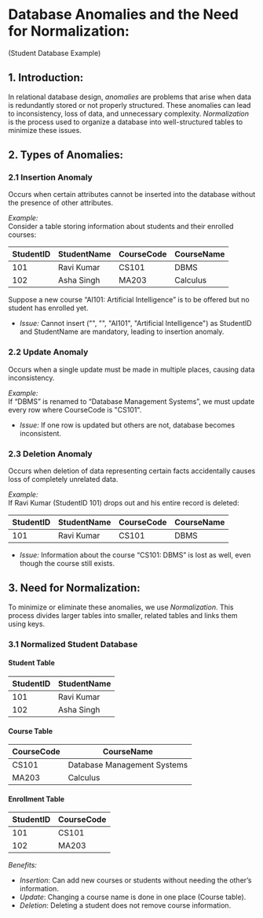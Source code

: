 # Database Anomalies and the Need for Normalization:
(Student Database Example)

## 1. Introduction:

In relational database design, *anomalies* are problems that arise when data is redundantly stored or not properly structured. These anomalies can lead to inconsistency, loss of data, and unnecessary complexity. *Normalization* is the process used to organize a database into well-structured tables to minimize these issues.

## 2. Types of Anomalies:

### 2.1 Insertion Anomaly

Occurs when certain attributes cannot be inserted into the database without the presence of other attributes.

*Example:*  
Consider a table storing information about students and their enrolled courses:

| StudentID | StudentName | CourseCode | CourseName |
|-----------|-------------|------------|------------|
| 101       | Ravi Kumar  | CS101      | DBMS       |
| 102       | Asha Singh  | MA203      | Calculus   |

Suppose a new course “AI101: Artificial Intelligence” is to be offered but no student has enrolled yet.

- *Issue:* Cannot insert ("", "", "AI101", "Artificial Intelligence") as StudentID and StudentName are mandatory, leading to insertion anomaly.

### 2.2 Update Anomaly

Occurs when a single update must be made in multiple places, causing data inconsistency.

*Example:*  
If “DBMS” is renamed to “Database Management Systems”, we must update every row where CourseCode is "CS101".

- *Issue:* If one row is updated but others are not, database becomes inconsistent.

### 2.3 Deletion Anomaly

Occurs when deletion of data representing certain facts accidentally causes loss of completely unrelated data.

*Example:*  
If Ravi Kumar (StudentID 101) drops out and his entire record is deleted:

| StudentID | StudentName | CourseCode | CourseName |
|-----------|-------------|------------|------------|
| 101       | Ravi Kumar  | CS101      | DBMS       |

- *Issue:* Information about the course “CS101: DBMS” is lost as well, even though the course still exists.

## 3. Need for Normalization:

To minimize or eliminate these anomalies, we use *Normalization*. This process divides larger tables into smaller, related tables and links them using keys.

### 3.1 Normalized Student Database

#### Student Table

| StudentID | StudentName   |
|-----------|--------------|
| 101       | Ravi Kumar   |
| 102       | Asha Singh   |

#### Course Table

| CourseCode | CourseName                  |
|------------|----------------------------|
| CS101      | Database Management Systems|
| MA203      | Calculus                   |

#### Enrollment Table

| StudentID | CourseCode |
|-----------|------------|
| 101       | CS101      |
| 102       | MA203      |

*Benefits:*  
- *Insertion*: Can add new courses or students without needing the other’s information.
- *Update*: Changing a course name is done in one place (Course table).
- *Deletion*: Deleting a student does not remove course information.


